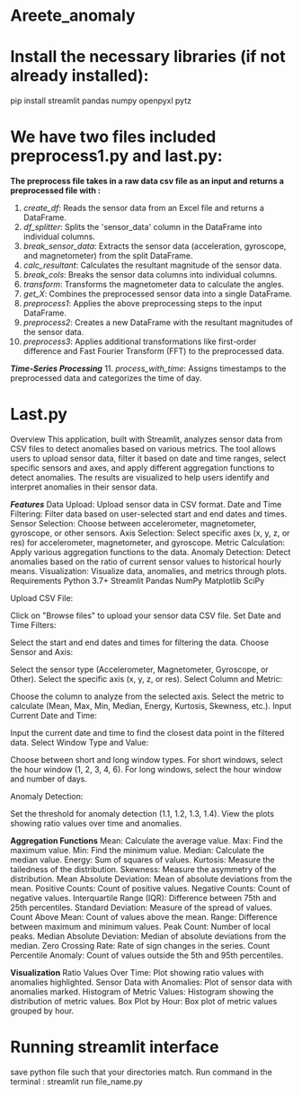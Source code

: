 # Areete_anomaly

# Install the necessary libraries (if not already installed):
pip install streamlit pandas numpy openpyxl pytz

# We have two files included preprocess1.py and last.py:

**The preprocess file takes in a raw data csv file as an input and returns a preprocessed file with :**

1. *create_df*: Reads the sensor data from an Excel file and returns a DataFrame.
2. *df_splitter*: Splits the 'sensor_data' column in the DataFrame into individual columns.
3. *break_sensor_data*: Extracts the sensor data (acceleration, gyroscope, and magnetometer) from the split DataFrame.
4. *calc_resultant*: Calculates the resultant magnitude of the sensor data.
5. *break_cols*: Breaks the sensor data columns into individual columns.
6. *transform*: Transforms the magnetometer data to calculate the angles.
7. *get_X*: Combines the preprocessed sensor data into a single DataFrame.
8. *preprocess1*: Applies the above preprocessing steps to the input DataFrame.
9. *preprocess2*: Creates a new DataFrame with the resultant magnitudes of the sensor data.
10. *preprocess3*: Applies additional transformations like first-order difference and Fast Fourier Transform (FFT) to the preprocessed data.

***Time-Series Processing***
11. *process_with_time*: Assigns timestamps to the preprocessed data and categorizes the time of day.

# Last.py
Overview
This application, built with Streamlit, analyzes sensor data from CSV files to detect anomalies based on various metrics. The tool allows users to upload sensor data, filter it based on date and time ranges, select specific sensors and axes, and apply different aggregation functions to detect anomalies. The results are visualized to help users identify and interpret anomalies in their sensor data.

***Features***
Data Upload: Upload sensor data in CSV format.
Date and Time Filtering: Filter data based on user-selected start and end dates and times.
Sensor Selection: Choose between accelerometer, magnetometer, gyroscope, or other sensors.
Axis Selection: Select specific axes (x, y, z, or res) for accelerometer, magnetometer, and gyroscope.
Metric Calculation: Apply various aggregation functions to the data.
Anomaly Detection: Detect anomalies based on the ratio of current sensor values to historical hourly means.
Visualization: Visualize data, anomalies, and metrics through plots.
Requirements
Python 3.7+
Streamlit
Pandas
NumPy
Matplotlib
SciPy


Upload CSV File:

Click on "Browse files" to upload your sensor data CSV file.
Set Date and Time Filters:

Select the start and end dates and times for filtering the data.
Choose Sensor and Axis:

Select the sensor type (Accelerometer, Magnetometer, Gyroscope, or Other).
Select the specific axis (x, y, z, or res).
Select Column and Metric:

Choose the column to analyze from the selected axis.
Select the metric to calculate (Mean, Max, Min, Median, Energy, Kurtosis, Skewness, etc.).
Input Current Date and Time:

Input the current date and time to find the closest data point in the filtered data.
Select Window Type and Value:

Choose between short and long window types.
For short windows, select the hour window (1, 2, 3, 4, 6).
For long windows, select the hour window and number of days.

Anomaly Detection:

Set the threshold for anomaly detection (1.1, 1.2, 1.3, 1.4).
View the plots showing ratio values over time and anomalies.

**Aggregation Functions**
Mean: Calculate the average value.
Max: Find the maximum value.
Min: Find the minimum value.
Median: Calculate the median value.
Energy: Sum of squares of values.
Kurtosis: Measure the tailedness of the distribution.
Skewness: Measure the asymmetry of the distribution.
Mean Absolute Deviation: Mean of absolute deviations from the mean.
Positive Counts: Count of positive values.
Negative Counts: Count of negative values.
Interquartile Range (IQR): Difference between 75th and 25th percentiles.
Standard Deviation: Measure of the spread of values.
Count Above Mean: Count of values above the mean.
Range: Difference between maximum and minimum values.
Peak Count: Number of local peaks.
Median Absolute Deviation: Median of absolute deviations from the median.
Zero Crossing Rate: Rate of sign changes in the series.
Count Percentile Anomaly: Count of values outside the 5th and 95th percentiles.

**Visualization**
Ratio Values Over Time: Plot showing ratio values with anomalies highlighted.
Sensor Data with Anomalies: Plot of sensor data with anomalies marked.
Histogram of Metric Values: Histogram showing the distribution of metric values.
Box Plot by Hour: Box plot of metric values grouped by hour.

# Running streamlit interface
save python file such that your directories match.
Run command in the terminal :
streamlit run file_name.py
